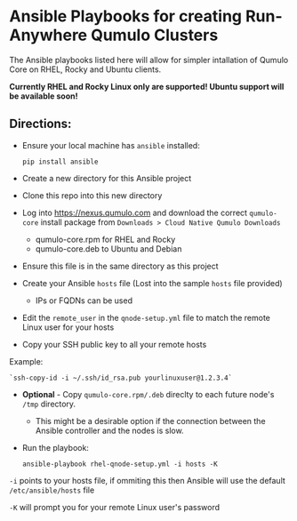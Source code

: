 # Ansible Playbooks for creating Run-Anywhere Qumulo Clusters

The Ansible playbooks listed here will allow for simpler intallation of Qumulo Core on RHEL, Rocky and Ubuntu clients.

**Currently RHEL and Rocky Linux only are supported!  Ubuntu support will be available soon!**

## Directions:

- Ensure your local machine has `ansible` installed:

    `pip install ansible`

- Create a new directory for this Ansible project
- Clone this repo into this new directory
- Log into https://nexus.qumulo.com and download the correct `qumulo-core` install package from `Downloads > Cloud Native Qumulo Downloads`
    - qumulo-core.rpm for RHEL and Rocky
    - qumulo-core.deb to Ubuntu and Debian
- Ensure this file is in the same directory as this project
- Create your Ansible `hosts` file (Lost into the sample `hosts` file provided)
    - IPs or FQDNs can be used
- Edit the `remote_user` in the `qnode-setup.yml` file to match the remote Linux user for your hosts
- Copy your SSH public key to all your remote hosts

Example:

    `ssh-copy-id -i ~/.ssh/id_rsa.pub yourlinuxuser@1.2.3.4`

- **Optional** - Copy `qumulo-core.rpm/.deb` direclty to each future node's `/tmp` directory.
    - This might be a desirable option if the connection between the Ansible controller and the nodes is slow.
- Run the playbook:

    `ansible-playbook rhel-qnode-setup.yml -i hosts -K`

`-i` points to your hosts file, if ommiting this then Ansible will use the default `/etc/ansible/hosts` file

`-K` will prompt you for your remote Linux user's password